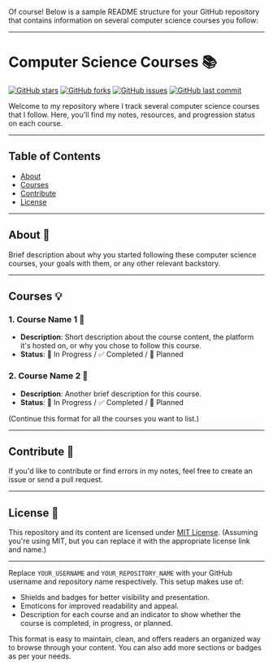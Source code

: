 Of course! Below is a sample README structure for your GitHub repository that contains information on several computer science courses you follow:

---

# Computer Science Courses 📚

[![GitHub stars](https://img.shields.io/github/stars/YOUR_USERNAME/YOUR_REPOSITORY_NAME.svg)](https://github.com/YOUR_USERNAME/YOUR_REPOSITORY_NAME/stargazers) 
[![GitHub forks](https://img.shields.io/github/forks/YOUR_USERNAME/YOUR_REPOSITORY_NAME.svg)](https://github.com/YOUR_USERNAME/YOUR_REPOSITORY_NAME/network/members) 
[![GitHub issues](https://img.shields.io/github/issues/YOUR_USERNAME/YOUR_REPOSITORY_NAME.svg)](https://github.com/YOUR_USERNAME/YOUR_REPOSITORY_NAME/issues) 
[![GitHub last commit](https://img.shields.io/github/last-commit/YOUR_USERNAME/YOUR_REPOSITORY_NAME.svg)](https://github.com/YOUR_USERNAME/YOUR_REPOSITORY_NAME/commits/master)

Welcome to my repository where I track several computer science courses that I follow. Here, you'll find my notes, resources, and progression status on each course.

---

## Table of Contents 

- [About](#about)
- [Courses](#courses)
- [Contribute](#contribute)
- [License](#license)

---

## About 📖

Brief description about why you started following these computer science courses, your goals with them, or any other relevant backstory.

---

## Courses 💡

### 1. Course Name 1 📘

- **Description**: Short description about the course content, the platform it's hosted on, or why you chose to follow this course.
- **Status**: 🚧 In Progress / ✅ Completed / 📅 Planned

### 2. Course Name 2 📗

- **Description**: Another brief description for this course.
- **Status**: 🚧 In Progress / ✅ Completed / 📅 Planned

(Continue this format for all the courses you want to list.)

---

## Contribute 🤝

If you'd like to contribute or find errors in my notes, feel free to create an issue or send a pull request. 

---

## License 📜

This repository and its content are licensed under [MIT License](LICENSE). (Assuming you're using MIT, but you can replace it with the appropriate license link and name.)

---

Replace `YOUR_USERNAME` and `YOUR_REPOSITORY_NAME` with your GitHub username and repository name respectively. This setup makes use of:

- Shields and badges for better visibility and presentation.
- Emoticons for improved readability and appeal.
- Description for each course and an indicator to show whether the course is completed, in progress, or planned.

This format is easy to maintain, clean, and offers readers an organized way to browse through your content. You can also add more sections or badges as per your needs.

